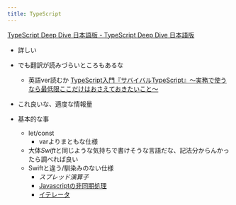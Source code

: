 ```yaml
---
title: TypeScript
---
```


[TypeScript Deep Dive 日本語版 - TypeScript Deep Dive 日本語版](https://typescript-jp.gitbook.io/deep-dive/)

* 詳しい

* でも翻訳が読みづらいところもあるな
  
  * 英語ver読むか
    [TypeScript入門『サバイバルTypeScript』〜実務で使うなら最低限ここだけはおさえておきたいこと〜](https://typescriptbook.jp/)
* これ良いな、適度な情報量

* 基本的な事
  
  * let/const
    * varよりまともな仕様
  * 大体*Swift*と同じような気持ちで書けそうな言語だな、記法分からんかったら調べれば良い
  * Swiftと違う/馴染みのない仕様
    * *スプレッド演算子*
    * [Javascriptの非同期処理](Javascript%E3%81%AE%E9%9D%9E%E5%90%8C%E6%9C%9F%E5%87%A6%E7%90%86.md)
    * [イテレータ](%E3%82%A4%E3%83%86%E3%83%AC%E3%83%BC%E3%82%BF.md)
